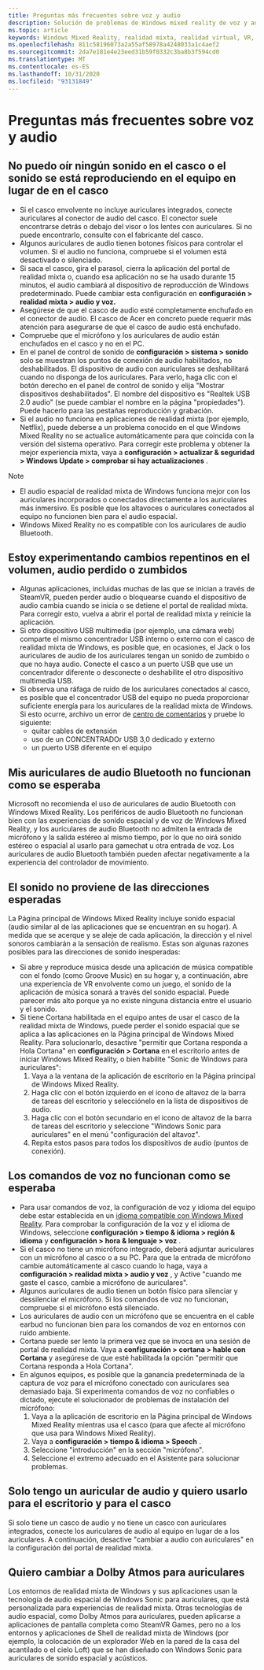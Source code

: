 ```yaml
---
title: Preguntas más frecuentes sobre voz y audio
description: Solución de problemas de Windows mixed reality de voz y audio que va más allá de nuestra documentación de soporte técnico estándar para el consumidor.
ms.topic: article
keywords: Windows Mixed Reality, realidad mixta, realidad virtual, VR, MR, solución de problemas, errores, ayuda, soporte técnico, problemas de audio, problemas de voz
ms.openlocfilehash: 811c58196073a2a55af58978a4248033a1c4aef2
ms.sourcegitcommit: 2da7e181e4e23eed31b59f0332c3ba8b3f594cd0
ms.translationtype: MT
ms.contentlocale: es-ES
ms.lasthandoff: 10/31/2020
ms.locfileid: "93131849"
---
```

# <a name="speech-and-audio-faqs"></a>Preguntas más frecuentes sobre voz y audio

## <a name="i-cant-hear-any-sound-in-my-headset-or-sound-is-playing-through-my-computer-instead-of-my-headset"></a>No puedo oír ningún sonido en el casco o el sonido se está reproduciendo en el equipo en lugar de en el casco

* Si el casco envolvente no incluye auriculares integrados, conecte auriculares al conector de audio del casco. El conector suele encontrarse detrás o debajo del visor o los lentes con auriculares. Si no puede encontrarlo, consulte con el fabricante del casco.
* Algunos auriculares de audio tienen botones físicos para controlar el volumen. Si el audio no funciona, compruebe si el volumen está desactivado o silenciado.
* Si saca el casco, gira el parasol, cierra la aplicación del portal de realidad mixta o, cuando esa aplicación no se ha usado durante 15 minutos, el audio cambiará al dispositivo de reproducción de Windows predeterminado. Puede cambiar esta configuración en **configuración > realidad mixta > audio y voz.**
* Asegúrese de que el casco de audio esté completamente enchufado en el conector de audio. El casco de Acer en concreto puede requerir más atención para asegurarse de que el casco de audio está enchufado.
* Compruebe que el micrófono y los auriculares de audio están enchufados en el casco y no en el PC.
* En el panel de control de sonido de **configuración > sistema > sonido** solo se muestran los puntos de conexión de audio habilitados, no deshabilitados. El dispositivo de audio con auriculares se deshabilitará cuando no disponga de los auriculares. Para verlo, haga clic con el botón derecho en el panel de control de sonido y elija "Mostrar dispositivos deshabilitados". El nombre del dispositivo es "Realtek USB 2.0 audio" (se puede cambiar el nombre en la página "propiedades"). Puede hacerlo para las pestañas reproducción y grabación.
* Si el audio no funciona en aplicaciones de realidad mixta (por ejemplo, Netflix), puede deberse a un problema conocido en el que Windows Mixed Reality no se actualice automáticamente para que coincida con la versión del sistema operativo. Para corregir este problema y obtener la mejor experiencia mixta, vaya a **configuración > actualizar & seguridad > Windows Update > comprobar si hay actualizaciones** .

> [!NOTE]
> * El audio espacial de realidad mixta de Windows funciona mejor con los auriculares incorporados o conectados directamente a los auriculares más inmersivo. Es posible que los altavoces o auriculares conectados al equipo no funcionen bien para el audio espacial.
> * Windows Mixed Reality no es compatible con los auriculares de audio Bluetooth.

## <a name="im-experiencing-sudden-volume-changes-lost-audio-or-buzzing"></a>Estoy experimentando cambios repentinos en el volumen, audio perdido o zumbidos

* Algunas aplicaciones, incluidas muchas de las que se inician a través de SteamVR, pueden perder audio o bloquearse cuando el dispositivo de audio cambia cuando se inicia o se detiene el portal de realidad mixta. Para corregir esto, vuelva a abrir el portal de realidad mixta y reinicie la aplicación.
* Si otro dispositivo USB multimedia (por ejemplo, una cámara web) comparte el mismo concentrador USB interno o externo con el casco de realidad mixta de Windows, es posible que, en ocasiones, el Jack o los auriculares de audio de los auriculares tengan un sonido de zumbido o que no haya audio. Conecte el casco a un puerto USB que use un concentrador diferente o desconecte o deshabilite el otro dispositivo multimedia USB.
* Si observa una ráfaga de ruido de los auriculares conectados al casco, es posible que el concentrador USB del equipo no pueda proporcionar suficiente energía para los auriculares de la realidad mixta de Windows. Si esto ocurre, archivo un error de [centro de comentarios](https://docs.microsoft.com/hololens/hololens-feedback) y pruebe lo siguiente:
    * quitar cables de extensión
    * uso de un CONCENTRADOr USB 3,0 dedicado y externo
    * un puerto USB diferente en el equipo

## <a name="my-bluetooth-audio-headset-isnt-working-as-expected"></a>Mis auriculares de audio Bluetooth no funcionan como se esperaba

Microsoft no recomienda el uso de auriculares de audio Bluetooth con Windows Mixed Reality. Los periféricos de audio Bluetooth no funcionan bien con las experiencias de sonido espacial y de voz de Windows Mixed Reality, y los auriculares de audio Bluetooth no admiten la entrada de micrófono y la salida estéreo al mismo tiempo, por lo que no oirá sonido estéreo o espacial al usarlo para gamechat u otra entrada de voz. Los auriculares de audio Bluetooth también pueden afectar negativamente a la experiencia del controlador de movimiento.

## <a name="sound-isnt-coming-from-expected-directions"></a>El sonido no proviene de las direcciones esperadas

La Página principal de Windows Mixed Reality incluye sonido espacial (audio similar al de las aplicaciones que se encuentran en su hogar). A medida que se acerque y se aleje de cada aplicación, la dirección y el nivel sonoros cambiarán a la sensación de realismo. Estas son algunas razones posibles para las direcciones de sonido inesperadas:

* Si abre y reproduce música desde una aplicación de música compatible con el fondo (como Groove Music) en su hogar y, a continuación, abre una experiencia de VR envolvente como un juego, el sonido de la aplicación de música sonará a través del sonido espacial. Puede parecer más alto porque ya no existe ninguna distancia entre el usuario y el sonido.
* Si tiene Cortana habilitada en el equipo antes de usar el casco de la realidad mixta de Windows, puede perder el sonido espacial que se aplica a las aplicaciones en la Página principal de Windows Mixed Reality. Para solucionarlo, desactive "permitir que Cortana responda a Hola Cortana" en **configuración > Cortana** en el escritorio antes de iniciar Windows Mixed Reality, o bien habilite "Sonic de Windows para auriculares":
    1. Vaya a la ventana de la aplicación de escritorio en la Página principal de Windows Mixed Reality.
    2. Haga clic con el botón izquierdo en el icono de altavoz de la barra de tareas del escritorio y selecciónelo en la lista de dispositivos de audio.
    3. Haga clic con el botón secundario en el icono de altavoz de la barra de tareas del escritorio y seleccione "Windows Sonic para auriculares" en el menú "configuración del altavoz".
    4. Repita estos pasos para todos los dispositivos de audio (puntos de conexión).

## <a name="speech-commands-are-not-working-as-expected"></a>Los comandos de voz no funcionan como se esperaba

* Para usar comandos de voz, la configuración de voz y idioma del equipo debe estar establecida en un [idioma compatible con Windows Mixed Reality](https://support.microsoft.com/help/4039262/windows-10-mixed-reality-setup-faq#Languages). Para comprobar la configuración de la voz y el idioma de Windows, seleccione **configuración > tiempo & idioma > región & idioma** y **configuración > hora & lenguaje > voz** .
* Si el casco no tiene un micrófono integrado, deberá adjuntar auriculares con un micrófono al casco o a su PC. Para que la entrada de micrófono cambie automáticamente al casco cuando lo haga, vaya a **configuración > realidad mixta > audio y voz** , y Active "cuando me gaste el casco, cambie a micrófono de auriculares".
* Algunos auriculares de audio tienen un botón físico para silenciar y dessilenciar el micrófono. Si los comandos de voz no funcionan, compruebe si el micrófono está silenciado.
* Los auriculares de audio con un micrófono que se encuentra en el cable earbud no funcionan bien para los comandos de voz en entornos con ruido ambiente.
* Cortana puede ser lento la primera vez que se invoca en una sesión de portal de realidad mixta. Vaya a **configuración > cortana > hable con Cortana** y asegúrese de que esté habilitada la opción "permitir que Cortana responda a Hola Cortana".
* En algunos equipos, es posible que la ganancia predeterminada de la captura de voz para el micrófono conectado con auriculares sea demasiado baja. Si experimenta comandos de voz no confiables o dictado, ejecute el solucionador de problemas de instalación del micrófono:
    1. Vaya a la aplicación de escritorio en la Página principal de Windows Mixed Reality mientras usa el casco (para que afecte al micrófono que usa para Windows Mixed Reality).
    2. Vaya a **configuración > tiempo & idioma > Speech** .
    3. Seleccione "introducción" en la sección "micrófono".
    4. Seleccione el extremo adecuado en el Asistente para solucionar problemas.

## <a name="i-only-have-one-audio-headset-and-i-want-to-use-it-for-both-desktop-and-my-headset"></a>Solo tengo un auricular de audio y quiero usarlo para el escritorio y para el casco

Si solo tiene un casco de audio y no tiene un casco con auriculares integrados, conecte los auriculares de audio al equipo en lugar de a los auriculares. A continuación, desactive "cambiar a audio con auriculares" en la configuración del portal de realidad mixta.

## <a name="i-want-to-switch-to-dolby-atmos-for-headphones"></a>Quiero cambiar a Dolby Atmos para auriculares

Los entornos de realidad mixta de Windows y sus aplicaciones usan la tecnología de audio espacial de Windows Sonic para auriculares, que está personalizada para experiencias de realidad mixta. Otras tecnologías de audio espacial, como Dolby Atmos para auriculares, pueden aplicarse a aplicaciones de pantalla completa como SteamVR Games, pero no a los entornos y aplicaciones de Shell de realidad mixta de Windows (por ejemplo, la colocación de un explorador Web en la pared de la casa del acantilado o el cielo Loft) que se han diseñado con Windows Sonic para auriculares de sonido espacial y acústicos.

